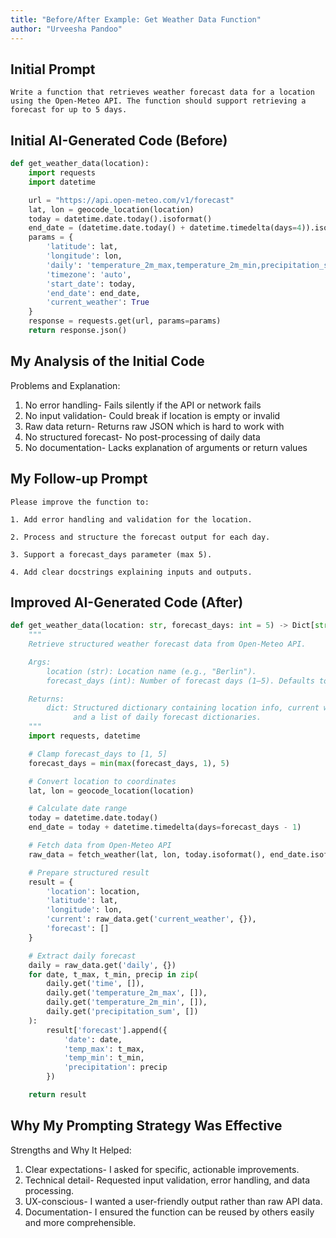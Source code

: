 ```yaml
---
title: "Before/After Example: Get Weather Data Function"
author: "Urveesha Pandoo"
---
```



## Initial Prompt

```
Write a function that retrieves weather forecast data for a location using the Open-Meteo API. The function should support retrieving a forecast for up to 5 days.
```

## Initial AI-Generated Code (Before)

```python
def get_weather_data(location):
    import requests
    import datetime

    url = "https://api.open-meteo.com/v1/forecast"
    lat, lon = geocode_location(location)
    today = datetime.date.today().isoformat()
    end_date = (datetime.date.today() + datetime.timedelta(days=4)).isoformat()
    params = {
        'latitude': lat,
        'longitude': lon,
        'daily': 'temperature_2m_max,temperature_2m_min,precipitation_sum',
        'timezone': 'auto',
        'start_date': today,
        'end_date': end_date,
        'current_weather': True
    }
    response = requests.get(url, params=params)
    return response.json()

```

## My Analysis of the Initial Code

Problems and Explanation:
1. No error handling- Fails silently if the API or network fails
2. No input validation-	Could break if location is empty or invalid
3. Raw data return-	Returns raw JSON which is hard to work with
4. No structured forecast-	No post-processing of daily data
5. No documentation-	Lacks explanation of arguments or return values

## My Follow-up Prompt

```
Please improve the function to:

1. Add error handling and validation for the location.

2. Process and structure the forecast output for each day.

3. Support a forecast_days parameter (max 5).

4. Add clear docstrings explaining inputs and outputs.
```

## Improved AI-Generated Code (After)

```python
def get_weather_data(location: str, forecast_days: int = 5) -> Dict[str, Any]:
    """
    Retrieve structured weather forecast data from Open-Meteo API.

    Args:
        location (str): Location name (e.g., "Berlin").
        forecast_days (int): Number of forecast days (1–5). Defaults to 5.

    Returns:
        dict: Structured dictionary containing location info, current weather,
              and a list of daily forecast dictionaries.
    """
    import requests, datetime

    # Clamp forecast_days to [1, 5]
    forecast_days = min(max(forecast_days, 1), 5)

    # Convert location to coordinates
    lat, lon = geocode_location(location)

    # Calculate date range
    today = datetime.date.today()
    end_date = today + datetime.timedelta(days=forecast_days - 1)

    # Fetch data from Open-Meteo API
    raw_data = fetch_weather(lat, lon, today.isoformat(), end_date.isoformat())

    # Prepare structured result
    result = {
        'location': location,
        'latitude': lat,
        'longitude': lon,
        'current': raw_data.get('current_weather', {}),
        'forecast': []
    }

    # Extract daily forecast
    daily = raw_data.get('daily', {})
    for date, t_max, t_min, precip in zip(
        daily.get('time', []),
        daily.get('temperature_2m_max', []),
        daily.get('temperature_2m_min', []),
        daily.get('precipitation_sum', [])
    ):
        result['forecast'].append({
            'date': date,
            'temp_max': t_max,
            'temp_min': t_min,
            'precipitation': precip
        })

    return result
```

## Why My Prompting Strategy Was Effective

Strengths and	Why It Helped:
1. Clear expectations- I asked for specific, actionable improvements.
2. Technical detail-	Requested input validation, error handling, and data processing.
3. UX-conscious-	I wanted a user-friendly output rather than raw API data.
4. Documentation-	I ensured the function can be reused by others easily and more comprehensible.
